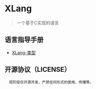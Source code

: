 # XLang
> 一个基于C实现的语言

## 语言指导手册
- [XLang-类型](./handbook/type.md)

## 开源协议（LICENSE）
      现阶段仅开源开发，严禁任何形式的使用、传播等。

